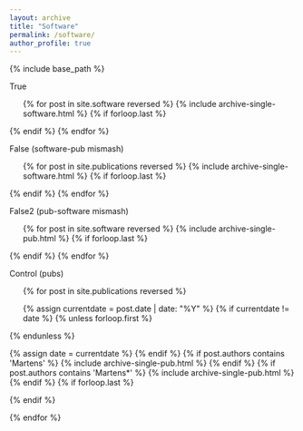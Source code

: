```yaml
---
layout: archive
title: "Software"
permalink: /software/
author_profile: true
---
```

{% include base_path %}

True
<ul>
{% for post in site.software reversed %}
  {% include archive-single-software.html %}
  {% if forloop.last %}</ul>{% endif %}
{% endfor %}

False (software-pub mismash)
<ul>
{% for post in site.publications reversed %}
  {% include archive-single-software.html %}
  {% if forloop.last %}</ul>{% endif %}
{% endfor %}

False2 (pub-software mismash)
<ul>
{% for post in site.software reversed %}
  {% include archive-single-pub.html %}
  {% if forloop.last %}</ul>{% endif %}
{% endfor %}


Control (pubs)
<ul>
{% for post in site.publications reversed %}

  {% assign currentdate = post.date | date: "%Y" %}
  {% if currentdate != date %}
    {% unless forloop.first %}</ul>{% endunless %}
	<!---
	<h2 id="y{{post.date | date: "%Y"}}"><span style="color:gray">{{ currentdate }}</span></h2>
	-->
    <ul style="padding-inline-start: 0px;">
    {% assign date = currentdate %}
  {% endif %}
  {% if post.authors contains 'Martens' %}
    {% include archive-single-pub.html %}
  {% endif %}
  {% if post.authors contains 'Martens*' %}
    {% include archive-single-pub.html %}
  {% endif %}
  {% if forloop.last %}</ul>{% endif %}

{% endfor %}
